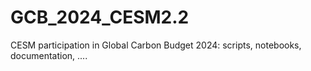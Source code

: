 # GCB_2024_CESM2.2
CESM participation in Global Carbon Budget 2024: scripts, notebooks, documentation, ....
